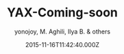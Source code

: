 ---
layout: JamstackTheme
title: YAX-Coming-soon
github: https://github.com/yonojoy/YAX-Coming-soon-Jekyll-Template
demo: >-
  https://www.behance.net/gallery/18421675/Free-Bootstrap-Psd-Coming-Soon-Template
author: yonojoy, M. Aghili, Ilya B. & others
ssg: Jekyll
date: 2015-11-16T11:42:40.000Z
description: Free HTML5 CSS3 Coming Soon Jekyll Template
stale: true
---